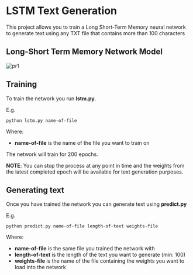 # LSTM Text Generation

This project allows you to train a Long Short-Term Memory neural network to generate text using any TXT file that contains more than 100 characters

## Long-Short Term Memory Network Model
![pr1](https://user-images.githubusercontent.com/89760677/132241027-1c2168d5-7214-494e-9001-0a9f44c410b7.PNG)

## Training

To train the network you run **lstm.py**.

E.g.

```
python lstm.py name-of-file
```

Where:

* **name-of-file** is the name of the file you want to train on

The network will train for 200 epochs. 

**NOTE**: You can stop the process at any point in time and the weights from the latest completed epoch will be available for text generation purposes.

## Generating text

Once you have trained the network you can generate text using **predict.py**

E.g.

```
python predict.py name-of-file length-of-text weights-file
```

Where:

* **name-of-file** is the same file you trained the network with
* **length-of-text** is the length of the text you want to generate (min: 100)
* **weights-file** is the name of the file containing the weights you want to load into the network

